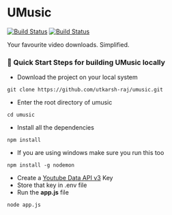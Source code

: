 # UMusic

[![Build Status](https://travis-ci.com/utkarsh-raj/umusic.svg?branch=master)](https://travis-ci.com/utkarsh-raj/umusic)
[![Build Status](https://semaphoreci.com/api/v1/utkarsh-raj/umusic/branches/master/badge.svg)](https://semaphoreci.com/utkarsh-raj/umusic)

Your favourite video downloads. Simplified.


### 🚀 Quick Start Steps for building UMusic locally


- Download the project on your local system
```
git clone https://github.com/utkarsh-raj/umusic.git
```
- Enter the root directory of umusic
```
cd umusic
```
- Install all the dependencies 
```
npm install
```
- If you are using windows make sure you run this too
```
npm install -g nodemon
```
- Create a [Youtube Data API v3](https://console.developers.google.com/apis/library/youtube.googleapis.com) Key
- Store that key in .env file
- Run the **app.js** file

```
node app.js
```
